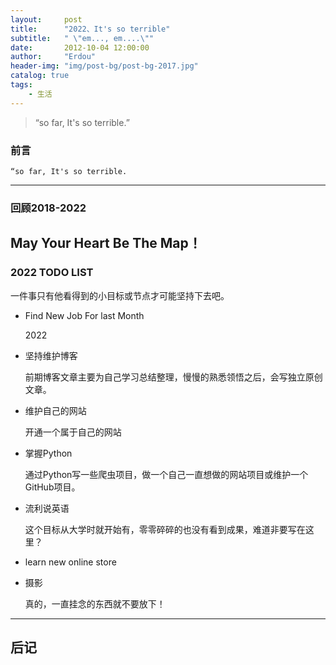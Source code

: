 ```yaml
---
layout:     post
title:      "2022、It's so terrible"
subtitle:   " \"em..., em....\""
date:       2012-10-04 12:00:00
author:     "Erdou"
header-img: "img/post-bg/post-bg-2017.jpg"
catalog: true
tags:
    - 生活
---
```


> “so far, It's so terrible.”


### 前言
    “so far, It's so terrible.
---

### 回顾2018-2022
   May Your Heart Be The Map！
---

### 2022 TODO LIST

一件事只有他看得到的小目标或节点才可能坚持下去吧。

* Find New Job For last Month

  2022

* 坚持维护博客

  前期博客文章主要为自己学习总结整理，慢慢的熟悉领悟之后，会写独立原创文章。

* 维护自己的网站  

  开通一个属于自己的网站

* 掌握Python

  通过Python写一些爬虫项目，做一个自己一直想做的网站项目或维护一个GitHub项目。

* 流利说英语

  这个目标从大学时就开始有，零零碎碎的也没有看到成果，难道非要写在这里？

* learn new online store


* 摄影

  真的，一直挂念的东西就不要放下！

---

## 后记
